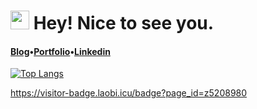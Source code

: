 <h1><img src="https://emojis.slackmojis.com/emojis/images/1531849430/4246/blob-sunglasses.gif?1531849430" width="30"/> Hey! Nice to see you.</h1>

<h4 style="display: flex; align-items: center;"> 
  <a href="https://z5208980.github.io/blog">Blog</a> • 
  <a href="https://z5208980.github.io/me/">Portfolio</a> • 
  <a href="https://www.linkedin.com/in/pitatoran/">Linkedin</a>
</h4>

[![Top Langs](https://github-readme-stats.vercel.app/api/top-langs/?username=z5208980&layout=compact&theme=algolia)](https://github.com/z5208980)

https://visitor-badge.laobi.icu/badge?page_id=z5208980


